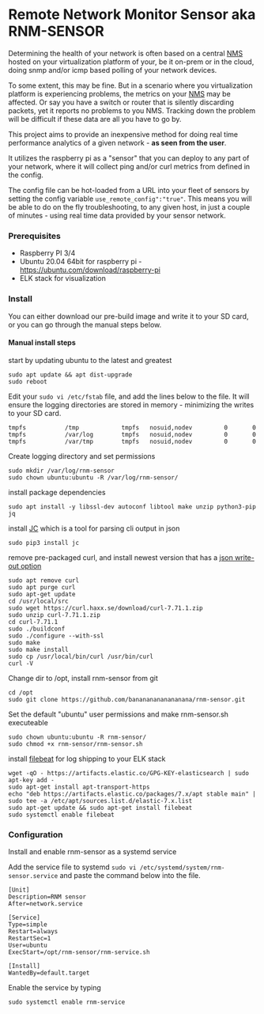# Remote Network Monitor Sensor aka RNM-SENSOR
Determining the health of your network is often based on a central [NMS](https://github.com/librenms/librenms/blob/master/README.md) hosted on your virtualization platform of your, be it on-prem or in the cloud, doing snmp and/or icmp based polling of your network devices. 

To some extent, this may be fine. But in a scenario where you virtualization platform is experiencing problems, the metrics on your [NMS](https://github.com/librenms/librenms/blob/master/README.md) may be affected. Or say you have a switch or router that is silently discarding packets, yet it reports no problems to you NMS. Tracking down the problem will be difficult if these data are all you have to go by. 

This project aims to provide an inexpensive method for doing real time performance analytics of a given network - **as seen from the user**.

It utilizes the raspberry pi as a "sensor" that you can deploy to any part of your network, where it will collect ping and/or curl metrics from defined in the config. 

The config file can be hot-loaded from a URL into your fleet of sensors by setting the config variable `use_remote_config":"true"`. 
This means you will be able to do on the fly troubleshooting, to any given host, in just a couple of minutes - using real time data provided by your sensor network.

### Prerequisites
* Raspberry PI 3/4
* Ubuntu 20.04 64bit for raspberry pi - https://ubuntu.com/download/raspberry-pi 
* ELK stack for visualization

### Install
You can either download our pre-build image and write it to your SD card, or you can go through the manual steps below.

#### Manual install steps

start by updating ubuntu  to the latest and greatest
```
sudo apt update && apt dist-upgrade
sudo reboot
```

Edit your `sudo vi /etc/fstab` file, and add the lines below to the file. 
It will ensure the logging directories are stored in memory - minimizing the writes to your SD card.
```
tmpfs           /tmp            tmpfs   nosuid,nodev         0       0
tmpfs           /var/log        tmpfs   nosuid,nodev         0       0
tmpfs           /var/tmp        tmpfs   nosuid,nodev         0       0
```

Create logging directory and set permissions
```
sudo mkdir /var/log/rnm-sensor
sudo chown ubuntu:ubuntu -R /var/log/rnm-sensor/
```

install package dependencies
```
sudo apt install -y libssl-dev autoconf libtool make unzip python3-pip jq
```

install [JC](https://github.com/kellyjonbrazil/jc/blob/master/README.md) which is a tool for parsing cli output in json
```
sudo pip3 install jc
```

remove pre-packaged curl, and install newest version that has a [json write-out option](https://daniel.haxx.se/blog/2020/03/17/curl-write-out-json/)
```
sudo apt remove curl
sudo apt purge curl
sudo apt-get update
cd /usr/local/src
sudo wget https://curl.haxx.se/download/curl-7.71.1.zip
sudo unzip curl-7.71.1.zip
cd curl-7.71.1
sudo ./buildconf
sudo ./configure --with-ssl 
sudo make
sudo make install
sudo cp /usr/local/bin/curl /usr/bin/curl
curl -V
```

Change dir to /opt, install rnm-sensor from git
```
cd /opt
sudo git clone https://github.com/banananananananana/rnm-sensor.git
```

Set the default "ubuntu" user permissions and make rnm-sensor.sh executeable
```
sudo chown ubuntu:ubuntu -R rnm-sensor/
sudo chmod +x rnm-sensor/rnm-sensor.sh
```

install [filebeat](https://www.elastic.co/guide/en/beats/filebeat/current/setup-repositories.html) for log shipping to your ELK stack 
```
wget -qO - https://artifacts.elastic.co/GPG-KEY-elasticsearch | sudo apt-key add -
sudo apt-get install apt-transport-https
echo "deb https://artifacts.elastic.co/packages/7.x/apt stable main" | sudo tee -a /etc/apt/sources.list.d/elastic-7.x.list
sudo apt-get update && sudo apt-get install filebeat
sudo systemctl enable filebeat
```

### Configuration

Install and enable rnm-sensor as a systemd service

Add the service file to systemd `sudo vi /etc/systemd/system/rnm-sensor.service` and paste the command below into the file.
```
[Unit]
Description=RNM sensor
After=network.service

[Service]
Type=simple
Restart=always
RestartSec=1
User=ubuntu
ExecStart=/opt/rnm-sensor/rnm-service.sh

[Install]
WantedBy=default.target
```

Enable the service by typing
```
sudo systemctl enable rnm-service
```
